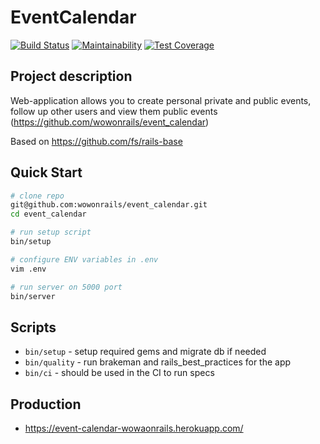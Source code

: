 # EventCalendar

[![Build Status](https://semaphoreci.com/api/v1/wowonrails/event_calendar/branches/master/shields_badge.svg)](https://semaphoreci.com/wowonrails/event_calendar)
[![Maintainability](https://api.codeclimate.com/v1/badges/1cf846afa985567d64ab/maintainability)](https://codeclimate.com/github/wowonrails/event_calendar/maintainability)
[![Test Coverage](https://api.codeclimate.com/v1/badges/1cf846afa985567d64ab/test_coverage)](https://codeclimate.com/github/wowonrails/event_calendar/test_coverage)

## Project description

Web-application allows you to create personal private and public events, follow up other users and view them public events (https://github.com/wowonrails/event_calendar)

Based on https://github.com/fs/rails-base

## Quick Start

```bash
# clone repo
git@github.com:wowonrails/event_calendar.git
cd event_calendar

# run setup script
bin/setup

# configure ENV variables in .env
vim .env

# run server on 5000 port
bin/server
```

## Scripts

* `bin/setup` - setup required gems and migrate db if needed
* `bin/quality` - run brakeman and rails_best_practices for the app
* `bin/ci` - should be used in the CI to run specs

## Production

* https://event-calendar-wowaonrails.herokuapp.com/
